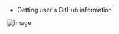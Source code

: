   - Getting user's GitHub information

![image](https://github.com/DaniilSob2004/Users_Github_Info/assets/106149184/be46d011-6443-467d-8439-62d6b2490258)
